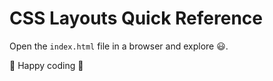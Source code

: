 # CSS Layouts Quick Reference

Open the `index.html` file in a browser and explore :smiley:.

:metal: Happy coding :metal:
